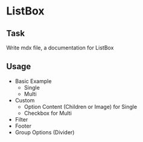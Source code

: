 # ListBox

## Task

Write mdx file, a documentation for ListBox

## Usage

- Basic Example
  - Single
  - Multi
- Custom
  - Option Content (Children or Image) for Single
  - Checkbox for Multi
- Filter
- Footer
- Group Options (Divider)
